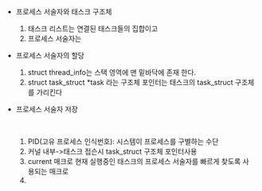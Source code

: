 - 프로세스 서술자와 태스크 구조체

  

  1. 태스크 리스트는 연결된 태스크들의 집합이고
  2. 프로세스 서술자는 





- 프로세스 서술자의 할당

  

  1. struct thread_info는 스택 영역에 맨 밑바닥에 존재 한다.
  2. struct task_struct *task 라는 구조체 포인터는 태스크의 task_struct 구조체를 가리킨다



- 프로세스 서술자 저장

  ​	

  	1. PID(고유 프로세스 인식번호): 시스템이 프로세스를 구별하는 수단
   	2. 커널 내부->태스크 접슨시 task_struct 구조체 포인터사용
   	3. current 매크로 현재 실행중인 태스크의 프로세스 서술자를 빠르게 찾도록 사용되는 매크로
   	4. 

